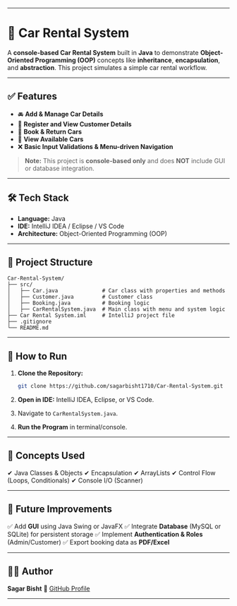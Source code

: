 

---

# 🚗 Car Rental System

A **console-based Car Rental System** built in **Java** to demonstrate **Object-Oriented Programming (OOP)** concepts like **inheritance**, **encapsulation**, and **abstraction**. This project simulates a simple car rental workflow.

---

## ✅ Features

* 🚘 **Add & Manage Car Details**
* 👤 **Register and View Customer Details**
* 📅 **Book & Return Cars**
* 📄 **View Available Cars**
* ❌ **Basic Input Validations & Menu-driven Navigation**

> **Note:** This project is **console-based only** and does **NOT** include GUI or database integration.

---

## 🛠️ Tech Stack

* **Language:** Java
* **IDE:** IntelliJ IDEA / Eclipse / VS Code
* **Architecture:** Object-Oriented Programming (OOP)

---

## 📂 Project Structure

```
Car-Rental-System/
├── src/
│   ├── Car.java              # Car class with properties and methods
│   ├── Customer.java         # Customer class
│   ├── Booking.java          # Booking logic
│   ├── CarRentalSystem.java  # Main class with menu and system logic
├── Car Rental System.iml     # IntelliJ project file
├── .gitignore
└── README.md
```

---

## 🚀 How to Run

1. **Clone the Repository:**

   ```bash
   git clone https://github.com/sagarbisht1710/Car-Rental-System.git
   ```
2. **Open in IDE:** IntelliJ IDEA, Eclipse, or VS Code.
3. Navigate to `CarRentalSystem.java`.
4. **Run the Program** in terminal/console.

---

## 🧠 Concepts Used

✔ Java Classes & Objects
✔ Encapsulation
✔ ArrayLists
✔ Control Flow (Loops, Conditionals)
✔ Console I/O (Scanner)

---

## 🔮 Future Improvements

✅ Add **GUI** using Java Swing or JavaFX
✅ Integrate **Database** (MySQL or SQLite) for persistent storage
✅ Implement **Authentication & Roles** (Admin/Customer)
✅ Export booking data as **PDF/Excel**

---

## 👨‍💻 Author

**Sagar Bisht**
🔗 [GitHub Profile](https://github.com/sagarbisht1710)

---






   
